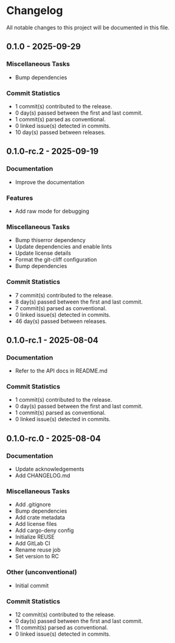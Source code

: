 # Changelog

All notable changes to this project will be documented in this file.

## 0.1.0 - 2025-09-29

### Miscellaneous Tasks

- Bump dependencies

### Commit Statistics

- 1 commit(s) contributed to the release.
- 0 day(s) passed between the first and last commit.
- 1 commit(s) parsed as conventional.
- 0 linked issue(s) detected in commits.
- 10 day(s) passed between releases.

## 0.1.0-rc.2 - 2025-09-19

### Documentation

- Improve the documentation

### Features

- Add raw mode for debugging

### Miscellaneous Tasks

- Bump thiserror dependency
- Update dependencies and enable lints
- Update license details
- Format the git-cliff configuration
- Bump dependencies

### Commit Statistics

- 7 commit(s) contributed to the release.
- 8 day(s) passed between the first and last commit.
- 7 commit(s) parsed as conventional.
- 0 linked issue(s) detected in commits.
- 46 day(s) passed between releases.

## 0.1.0-rc.1 - 2025-08-04

### Documentation

- Refer to the API docs in README.md

### Commit Statistics

- 1 commit(s) contributed to the release.
- 0 day(s) passed between the first and last commit.
- 1 commit(s) parsed as conventional.
- 0 linked issue(s) detected in commits.

## 0.1.0-rc.0 - 2025-08-04

### Documentation

- Update acknowledgements
- Add CHANGELOG.md

### Miscellaneous Tasks

- Add .gitignore
- Bump dependencies
- Add crate metadata
- Add license files
- Add cargo-deny config
- Initialize REUSE
- Add GitLab CI
- Rename reuse job
- Set version to RC

### Other (unconventional)

- Initial commit

### Commit Statistics

- 12 commit(s) contributed to the release.
- 0 day(s) passed between the first and last commit.
- 11 commit(s) parsed as conventional.
- 0 linked issue(s) detected in commits.

<!-- generated by git-cliff -->
